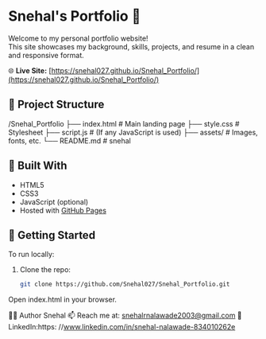 
# Snehal's Portfolio 🌟

Welcome to my personal portfolio website!  
This site showcases my background, skills, projects, and resume in a clean and responsive format.

🌐 **Live Site:** [https://snehal027.github.io/Snehal_Portfolio/](https://snehal027.github.io/Snehal_Portfolio/)

## 📁 Project Structure

/Snehal_Portfolio
├── index.html # Main landing page
├── style.css # Stylesheet
├── script.js # (If any JavaScript is used)
├── assets/ # Images, fonts, etc.
└── README.md # snehal


## 🔧 Built With

- HTML5
- CSS3
- JavaScript (optional)
- Hosted with [GitHub Pages](https://pages.github.com/)

## 🚀 Getting Started

To run locally:

1. Clone the repo:
   ```bash
   git clone https://github.com/Snehal027/Snehal_Portfolio.git
Open index.html in your browser.

👩‍💻 Author
Snehal
📫 Reach me at: snehalrnalawade2003@gmail.com
💼 LinkedIn:https: //www.linkedin.com/in/snehal-nalawade-834010262e


